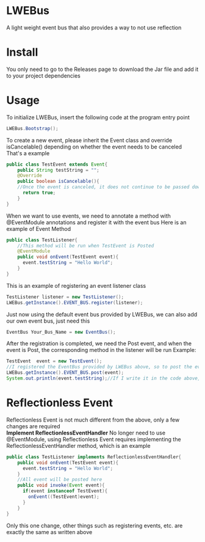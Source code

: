 # LWEBus
A light weight event bus that also provides a way to not use reflection
# Install
You only need to go to the Releases page to download the Jar file and add it to your project dependencies
# Usage
To initialize LWEBus, insert the following code at the program entry point
```java
LWEBus.Bootstrap();
```
To create a new event, please inherit the Event class and override isCancelable() depending on whether the event needs to be canceled
That's a example
```java
public class TestEvent extends Event{
    public String testString = "";
    @Override
    public boolean isCancelable(){
    //Once the event is canceled, it does not continue to be passed downward, and calling isCanceled() returns true
      return true;
    }
}
```
When we want to use events, we need to annotate a method with @EventModule annotations and register it with the event bus
Here is an example of Event Method
```java
public class TestListener{
    //This method will be run when TestEvent is Posted
    @EventModule
    public void onEvent(TestEvent event){
      event.testString = "Hello World";
    }
}
```
This is an example of registering an event listener class
```java
TestListener listener = new TestListener();
LWEBus.getInstance().EVENT_BUS.register(listener);
```
Just now using the default event bus provided by LWEBus, we can also add our own event bus, just need this
```java
EventBus Your_Bus_Name = new EventBus();
```
After the registration is completed, we need the Post event, and when the event is Post, the corresponding method in the listener will be run
Example:
```java
TestEvent  event = new TestEvent();
//I registered the EventBus provided by LWEBus above, so to post the event to the EventBus provided by LWEBus, if you register your own EventBus (such as the Your_Bus_Name above), you need to Your_Bus_Name.post()
LWEBus.getInstance().EVENT_BUS.post(event);
System.out.println(event.testString);//If I write it in the code above, Hello World will be output
```
# Reflectionless Event
Reflectionless Event is not much different from the above, only a few changes are required  
**Implement ReflectionlessEventHandler**
No longer need to use @EventModule, using Reflectionless Event requires implementing the ReflectionlessEventHandler method, which is an example
```java
public class TestListener implements ReflectionlessEventHandler{
    public void onEvent(TestEvent event){
      event.testString = "Hello World";
    }
    //All event will be posted here
    public void invoke(Event event){
      if(event instanceof TestEvent){
        onEvent((TestEvent)event);
      }
    }
}
```
Only this one change, other things such as registering events, etc. are exactly the same as written above

